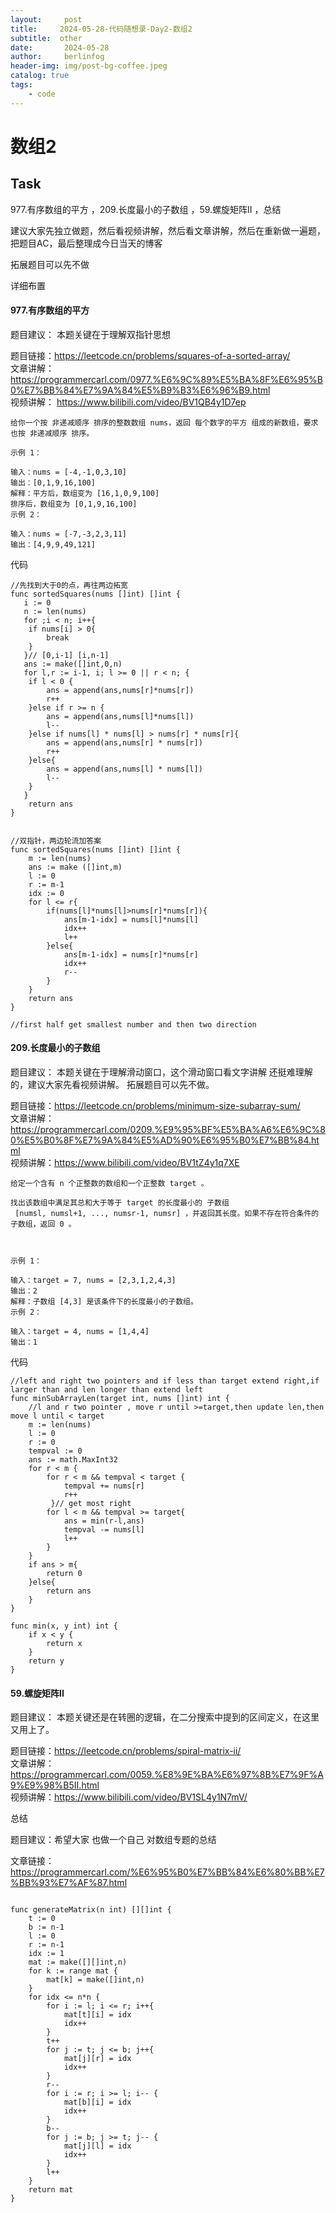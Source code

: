 ```yaml
---
layout:     post
title:     2024-05-28-代码随想录-Day2-数组2
subtitle:  other
date:       2024-05-28
author:     berlinfog
header-img: img/post-bg-coffee.jpeg
catalog: true
tags:
    - code
---
```

# 数组2

## Task
977.有序数组的平方 ，209.长度最小的子数组 ，59.螺旋矩阵II ，总结 

建议大家先独立做题，然后看视频讲解，然后看文章讲解，然后在重新做一遍题，把题目AC，最后整理成今日当天的博客

拓展题目可以先不做

 详细布置

#### 977.有序数组的平方 

题目建议： 本题关键在于理解双指针思想 

题目链接：https://leetcode.cn/problems/squares-of-a-sorted-array/  
文章讲解：https://programmercarl.com/0977.%E6%9C%89%E5%BA%8F%E6%95%B0%E7%BB%84%E7%9A%84%E5%B9%B3%E6%96%B9.html  
视频讲解： https://www.bilibili.com/video/BV1QB4y1D7ep   


```
给你一个按 非递减顺序 排序的整数数组 nums，返回 每个数字的平方 组成的新数组，要求也按 非递减顺序 排序。

示例 1：

输入：nums = [-4,-1,0,3,10]
输出：[0,1,9,16,100]
解释：平方后，数组变为 [16,1,0,9,100]
排序后，数组变为 [0,1,9,16,100]
示例 2：

输入：nums = [-7,-3,2,3,11]
输出：[4,9,9,49,121]
```
代码
```
//先找到大于0的点，再往两边拓宽
func sortedSquares(nums []int) []int {
   i := 0
   n := len(nums)
   for ;i < n; i++{
    if nums[i] > 0{
        break
    }
   }// [0,i-1] [i,n-1]
   ans := make([]int,0,n)
   for l,r := i-1, i; l >= 0 || r < n; {
    if l < 0 {
        ans = append(ans,nums[r]*nums[r])
        r++
    }else if r >= n {
        ans = append(ans,nums[l]*nums[l])
        l--
    }else if nums[l] * nums[l] > nums[r] * nums[r]{
        ans = append(ans,nums[r] * nums[r])
        r++
    }else{
        ans = append(ans,nums[l] * nums[l])
        l--
    }
   }
    return ans
}

```


```

//双指针，两边轮流加答案
func sortedSquares(nums []int) []int {
    m := len(nums)
    ans := make ([]int,m)
    l := 0
    r := m-1
    idx := 0
    for l <= r{
        if(nums[l]*nums[l]>nums[r]*nums[r]){
            ans[m-1-idx] = nums[l]*nums[l]
            idx++
            l++
        }else{
            ans[m-1-idx] = nums[r]*nums[r]
            idx++
            r--
        }
    }
    return ans
}

//first half get smallest number and then two direction

```





#### 209.长度最小的子数组

题目建议： 本题关键在于理解滑动窗口，这个滑动窗口看文字讲解 还挺难理解的，建议大家先看视频讲解。  拓展题目可以先不做。 

题目链接：https://leetcode.cn/problems/minimum-size-subarray-sum/  
文章讲解：https://programmercarl.com/0209.%E9%95%BF%E5%BA%A6%E6%9C%80%E5%B0%8F%E7%9A%84%E5%AD%90%E6%95%B0%E7%BB%84.html  
视频讲解：https://www.bilibili.com/video/BV1tZ4y1q7XE  

```
给定一个含有 n 个正整数的数组和一个正整数 target 。

找出该数组中满足其总和大于等于 target 的长度最小的 子数组
 [numsl, numsl+1, ..., numsr-1, numsr] ，并返回其长度。如果不存在符合条件的子数组，返回 0 。

 

示例 1：

输入：target = 7, nums = [2,3,1,2,4,3]
输出：2
解释：子数组 [4,3] 是该条件下的长度最小的子数组。
示例 2：

输入：target = 4, nums = [1,4,4]
输出：1

```
代码

```
//left and right two pointers and if less than target extend right,if larger than and len longer than extend left   
func minSubArrayLen(target int, nums []int) int {
    //l and r two pointer , move r until >=target,then update len,then move l until < target
    m := len(nums)
    l := 0
    r := 0
    tempval := 0
    ans := math.MaxInt32
    for r < m {
        for r < m && tempval < target {
            tempval += nums[r]
            r++
         }// get most right
        for l < m && tempval >= target{
            ans = min(r-l,ans)
            tempval -= nums[l]
            l++
        }
    }
    if ans > m{
        return 0
    }else{
        return ans
    }
}

func min(x, y int) int {
    if x < y {
        return x
    }
    return y
}

```



#### 59.螺旋矩阵II

题目建议：  本题关键还是在转圈的逻辑，在二分搜索中提到的区间定义，在这里又用上了。 

题目链接：https://leetcode.cn/problems/spiral-matrix-ii/  
文章讲解：https://programmercarl.com/0059.%E8%9E%BA%E6%97%8B%E7%9F%A9%E9%98%B5II.html  
视频讲解：https://www.bilibili.com/video/BV1SL4y1N7mV/  

 总结 

题目建议：希望大家 也做一个自己 对数组专题的总结

文章链接：https://programmercarl.com/%E6%95%B0%E7%BB%84%E6%80%BB%E7%BB%93%E7%AF%87.html 

```

func generateMatrix(n int) [][]int {
    t := 0
    b := n-1
    l := 0
    r := n-1
    idx := 1
    mat := make([][]int,n)
    for k := range mat {
        mat[k] = make([]int,n)
    }
    for idx <= n*n {
        for i := l; i <= r; i++{
            mat[t][i] = idx
            idx++
        }
        t++
        for j := t; j <= b; j++{
            mat[j][r] = idx
            idx++
        }
        r--
        for i := r; i >= l; i-- {
            mat[b][i] = idx
            idx++
        }
        b--
        for j := b; j >= t; j-- {
            mat[j][l] = idx
            idx++
        }
        l++
    }
    return mat
}

```


